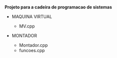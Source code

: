 **Projeto para a cadeira de programacao de sistemas**

- MAQUINA VIRTUAL
  - MV.cpp

- MONTADOR
  - Montador.cpp
  - funcoes.cpp
